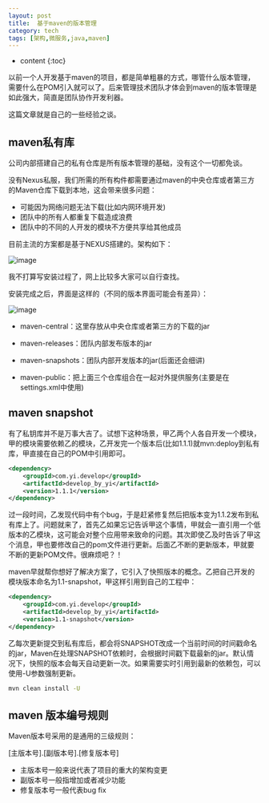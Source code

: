 ```yaml
---
layout: post
title:  基于maven的版本管理
category: tech
tags: [架构,微服务,java,maven]
---
```


* content
{:toc}

以前一个人开发基于maven的项目，都是简单粗暴的方式，哪管什么版本管理，需要什么在POM引入就可以了。后来管理技术团队才体会到maven的版本管理是如此强大，简直是团队协作开发利器。

这篇文章就是自己的一些经验之谈。 

## maven私有库

公司内部搭建自己的私有仓库是所有版本管理的基础，没有这个一切都免谈。

没有Nexus私服，我们所需的所有构件都需要通过maven的中央仓库或者第三方的Maven仓库下载到本地，这会带来很多问题：

* 可能因为网络问题无法下载(比如内网环境开发)
* 团队中的所有人都重复下载造成浪费
* 团队中的不同的人开发的模块不方便共享给其他成员


目前主流的方案都是基于NEXUS搭建的。架构如下：

![image](http://pony-maggie.github.io/assets/images/arch/maven1.jpg)

我不打算写安装过程了，网上比较多大家可以自行查找。

安装完成之后，界面是这样的（不同的版本界面可能会有差异）：

![image](http://pony-maggie.github.io/assets/images/arch/maven2.jpg)

* maven-central：这里存放从中央仓库或者第三方的下载的jar
* maven-releases：团队内部发布版本的jar
* maven-snapshots：团队内部开发版本的jar(后面还会细讲)

* maven-public：把上面三个仓库组合在一起对外提供服务(主要是在settings.xml中使用)


## maven snapshot

有了私钥库并不是万事大吉了。试想下这种场景，甲乙两个人各自开发一个模块，甲的模块需要依赖乙的模块，乙开发完一个版本后(比如1.1.1)就mvn:deploy到私有库，甲直接在自己的POM中引用即可。

``` xml
<dependency>
	<groupId>com.yi.develop</groupId>
	<artifactId>develop_by_yi</artifactId>
	<version>1.1.1</version>
</dependency>
```

过一段时间，乙发现代码中有个bug，于是赶紧修复然后把版本变为1.1.2发布到私有库上了。问题就来了，首先乙如果忘记告诉甲这个事情，甲就会一直引用一个低版本的乙模块，这可能会对整个应用带来致命的问题。其次即使乙及时告诉了甲这个消息，甲也要修改自己的pom文件进行更新。后面乙不断的更新版本，甲就要不断的更新POM文件。很麻烦吧？！

maven早就帮你想好了解决方案了，它引入了快照版本的概念。乙把自己开发的模块版本命名为1.1-snapshot，甲这样引用到自己的工程中：

``` xml
<dependency>
	<groupId>com.yi.develop</groupId>
	<artifactId>develop_by_yi</artifactId>
	<version>1.1-snapshot</version>
</dependency>
```

乙每次更新提交到私有库后，都会将SNAPSHOT改成一个当前时间的时间戳命名的jar，Maven在处理SNAPSHOT依赖时，会根据时间戳下载最新的jar。默认情况下，快照的版本会每天自动更新一次。如果需要实时引用到最新的依赖包，可以使用-U参数强制更新。

``` bash
mvn clean install -U 
```


## maven 版本编号规则

Maven版本号采用的是通用的三级规则：

[主版本号].[副版本号].[修复版本号]

* 主版本号一般来说代表了项目的重大的架构变更
* 副版本号一般指增加或者减少功能
* 修复版本号一般代表bug fix









